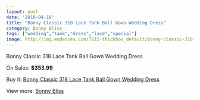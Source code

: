 ```yaml
---
layout: post
date: '2018-04-19'
title: "Bonny Classic 318 Lace Tank Ball Gown Wedding Dress"
category: Bonny Bliss
tags: ["wedding","tank","dress","lace","special"]
image: http://img.eudances.com/7615-thickbox_default/bonny-classic-318-lace-tank-ball-gown-wedding-dress.jpg
---
```

Bonny Classic 318 Lace Tank Ball Gown Wedding Dress

On Sales: **$353.99**
<a href="https://www.eudances.com/en/bonny-bliss/2697-bonny-classic-318-lace-tank-ball-gown-wedding-dress.html"><amp-img layout="responsive" width="600" height="600" src="//img.eudances.com/7615-thickbox_default/bonny-classic-318-lace-tank-ball-gown-wedding-dress.jpg" alt="Bonny Classic 318 Lace Tank Ball Gown Wedding Dress 0" /></a>
<a href="https://www.eudances.com/en/bonny-bliss/2697-bonny-classic-318-lace-tank-ball-gown-wedding-dress.html"><amp-img layout="responsive" width="600" height="600" src="//img.eudances.com/7618-thickbox_default/bonny-classic-318-lace-tank-ball-gown-wedding-dress.jpg" alt="Bonny Classic 318 Lace Tank Ball Gown Wedding Dress 1" /></a>
<a href="https://www.eudances.com/en/bonny-bliss/2697-bonny-classic-318-lace-tank-ball-gown-wedding-dress.html"><amp-img layout="responsive" width="600" height="600" src="//img.eudances.com/7617-thickbox_default/bonny-classic-318-lace-tank-ball-gown-wedding-dress.jpg" alt="Bonny Classic 318 Lace Tank Ball Gown Wedding Dress 2" /></a>
<a href="https://www.eudances.com/en/bonny-bliss/2697-bonny-classic-318-lace-tank-ball-gown-wedding-dress.html"><amp-img layout="responsive" width="600" height="600" src="//img.eudances.com/7616-thickbox_default/bonny-classic-318-lace-tank-ball-gown-wedding-dress.jpg" alt="Bonny Classic 318 Lace Tank Ball Gown Wedding Dress 3" /></a>

Buy it: [Bonny Classic 318 Lace Tank Ball Gown Wedding Dress](https://www.eudances.com/en/bonny-bliss/2697-bonny-classic-318-lace-tank-ball-gown-wedding-dress.html "Bonny Classic 318 Lace Tank Ball Gown Wedding Dress")

View more: [Bonny Bliss](https://www.eudances.com/en/40-bonny-bliss "Bonny Bliss")